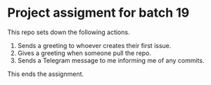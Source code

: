 # Project assigment for batch 19

This repo sets down the following actions.

1. Sends a greeting to whoever creates their first issue.
2. Gives a greeting when someone pull the repo.
3. Sends a Telegram message to me informing me of any commits.

This ends the assignment.
